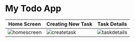# My Todo App

| **Home Screen** | **Creating New Task** | **Task Details** |
| --- | --- | ---|
| ![homescreen](https://github.com/sazgez/flutter-sqlite/assets/95165061/fb671267-5bee-4373-8736-ce00fdadda0d) | ![createtask](https://github.com/sazgez/flutter-sqlite/assets/95165061/2110c908-c12c-4cef-8d0c-0fc06e35bb51) | ![taskdetails](https://github.com/sazgez/flutter-sqlite/assets/95165061/40103fab-8361-48e9-a1a3-273470b1e75f) |
